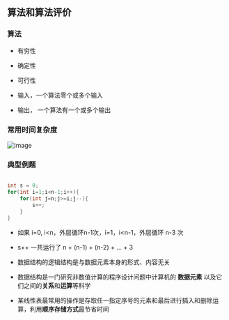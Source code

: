 ## 算法和算法评价

### 算法

- 有穷性

- 确定性

- 可行性

- 输入，一个算法零个或多个输入

- 输出， 一个算法有一个或多个输出

### 常用时间复杂度

![image](https://github.com/YC-L/Postgraduate-examination/blob/DataStructure/imgs/Common-time-complexity.png)

### 典型例题

```cpp

int s = 0;
for(int i=1;i<n-1;i++){
	for(int j=n;j>=i;j--){
		s++;
	}
}

```

- 如果 i=0, i<n，外层循环n-1次，i=1，i<n-1，外层循环 n-3 次 

- s++ 一共运行了 n + (n-1) + (n-2) + ... + 3  

- 数据结构的逻辑结构是与数据元素本身的形式、内容无关

- 数据结构是一门研究非数值计算的程序设计问题中计算机的 **数据元素** 以及它们之间的**关系**和**运算**等科学

- 某线性表最常用的操作是存取任一指定序号的元素和最后进行插入和删除运算，利用**顺序存储方式**最节省时间

